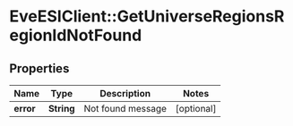 # EveESIClient::GetUniverseRegionsRegionIdNotFound

## Properties
Name | Type | Description | Notes
------------ | ------------- | ------------- | -------------
**error** | **String** | Not found message | [optional] 


